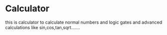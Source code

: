 # Calculator
this is calculator to calculate normal numbers and logic gates and advanced calculations like sin,cos,tan,sqrt.......
